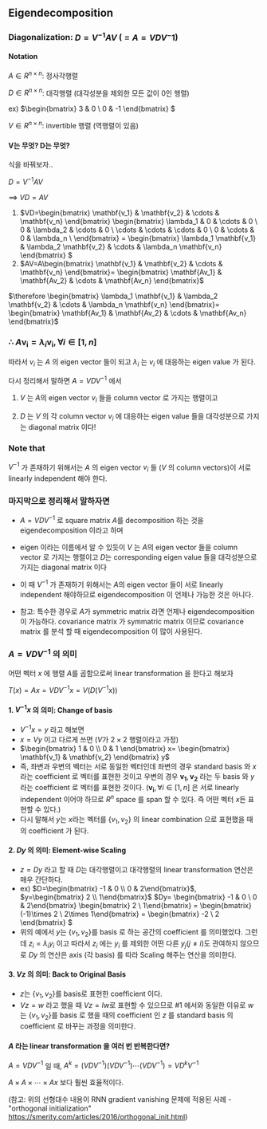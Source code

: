 ## Eigendecomposition

### Diagonalization: $D=V^{-1}AV$  ($\equiv A=VDV^-1$)
#### Notation
$A\in R^{n\times n}$: 정사각행렬

$D\in R^{n\times n}$: 대각행렬 (대각성분을 제외한 모든 값이 0인 행렬)

ex) $\begin{bmatrix} 3 & 0 \\ 0 & -1  \end{bmatrix} $

$V\in R^{n\times n}$: invertible 행렬 (역행렬이 있음)

#### V는 무엇? D는 무엇?

식을 바꿔보자..

$D=V^{-1}AV$

==> $VD=AV$

1. $VD=\begin{bmatrix} \mathbf{v_1} & \mathbf{v_2} & \cdots & \mathbf{v_n} \end{bmatrix}
\begin{bmatrix} \lambda_1 & 0 & \cdots & 0 \\
0 & \lambda_2 & \cdots & 0 \\
\cdots & \cdots & \cdots & 0 \\
0 & \cdots & 0 & \lambda_n \\
\end{bmatrix}
= \begin{bmatrix} \lambda_1 \mathbf{v_1} & \lambda_2 \mathbf{v_2} & \cdots & \lambda_n \mathbf{v_n} \end{bmatrix}
$
2. $AV=A\begin{bmatrix} \mathbf{v_1} & \mathbf{v_2} & \cdots & \mathbf{v_n} \end{bmatrix}=
\begin{bmatrix} \mathbf{Av_1} & \mathbf{Av_2} & \cdots & \mathbf{Av_n} \end{bmatrix}$


$\therefore \begin{bmatrix} \lambda_1 \mathbf{v_1} & \lambda_2 \mathbf{v_2} & \cdots & \lambda_n \mathbf{v_n} \end{bmatrix}=
\begin{bmatrix} \mathbf{Av_1} & \mathbf{Av_2} & \cdots & \mathbf{Av_n} \end{bmatrix}$

### $\therefore$ $A\mathbf{v_i} = \lambda_i \mathbf{v_i}, \forall i\in [1,n]$

따라서 $v_i$ 는 $A$ 의 eigen vector 들이 되고 $\lambda_i$ 는 $v_i$ 에 대응하는 eigen value 가 된다.

다시 정리해서 말하면
$A=VDV^{-1}$ 에서
1. $V$ 는 $A$의 eigen vector $v_i$ 들을 column vector 로 가지는 행렬이고

2. $D$ 는 $V$ 의 각 column vector $v_i$ 에 대응하는 eigen value 들을 대각성분으로 가지는 diagonal matrix 이다!

### Note that
$V^{-1}$ 가 존재하기 위해서는 $A$ 의 eigen vector $v_i$ 들 ($V$ 의 column vectors)이 서로 linearly independent 해야 한다. 

### 마지막으로 정리해서 말하자면
* $A=VDV^{-1}$ 로 square matrix $A$를 decomposition 하는 것을 eigendecomposition 이라고 하며 

* eigen 이라는 이름에서 알 수 있듯이
$V$ 는 $A$의 eigen vector 들을 column vector 로 가지는 행렬이고 $D$는 corresponding eigen value 들을 대각성분으로 가지는 diagonal matrix 이다

* 이 때 $V^{-1}$ 가 존재하기 위해서는 $A$의 eigen vector 들이 서로 linearly independent 해야하므로 eigendecomposition 이 언제나 가능한 것은 아니다. 

* 참고: 특수한 경우로 $A$가 symmetric matrix 라면 언제나 eigendecomposition 이 가능하다. covariance matrix 가 symmatric matrix 이므로 covariance matrix 를 분석 할 때 eigendecomposition 이 많이 사용된다.


### $A=VDV^{-1}$ 의 의미

어떤 벡터 $x$ 에 행렬 $A$를 곱함으로써 linear transformation 을 한다고 해보자

$T(x)=Ax=VDV^{-1}x=V(D(V^{-1}x))$

#### 1. $V^{-1}x$ 의 의미: Change of basis
* $V^{-1}x=y$ 라고 해보면
* $x=Vy$ 이고 다르게 쓰면 ($V$가 $2\times 2$ 행렬이라고 가정)
* $\begin{bmatrix} 1 & 0 \\ 0 & 1 \end{bmatrix} x=
\begin{bmatrix} \mathbf{v_1} & \mathbf{v_2} \end{bmatrix}
y$
* 즉, 좌변과 우변의 벡터는 서로 동일한 벡터인데 좌변의 경우 standard basis 와 $x$라는 coefficient 로 벡터를 표현한 것이고 우변의 경우 $\mathbf{v_1},\mathbf{v_2}$ 라는 두 basis 와 $y$라는 coefficient 로 벡터를 표현한 것이다. ($\mathbf{v_i},\forall i\in [1,n]$ 은 서로 linearly independent 이어야 하므로 $R^n$ space 를 span 할 수 있다. 즉 어떤 벡터 $x$든 표현할 수 있다.)
* 다시 말해서 $y$는 $x$라는 벡터를 $\{v_1, v_2\}$ 의 linear combination 으로 표현했을 때의 coefficient 가 된다.


#### 2. $Dy$ 의 의미: Element-wise Scaling
* $z=Dy$ 라고 할 때 $D$는 대각행렬이고 대각행렬의 linear transformation 연산은 매우 간단하다.
* ex) 
$D=\begin{bmatrix} -1 & 0 \\ 0 & 2\end{bmatrix}$,
$y=\begin{bmatrix} 2 \\ 1\end{bmatrix}$
$Dy=
\begin{bmatrix} -1 & 0 \\ 0 & 2\end{bmatrix}
\begin{bmatrix} 2 \\ 1\end{bmatrix}
= \begin{bmatrix} (-1)\times 2 \\ 2\times 1\end{bmatrix}
= \begin{bmatrix} -2 \\ 2 \end{bmatrix}
$
* 위의 예에서 $y$는 $\{{v_1, v_2}\}$를 basis 로 하는 공간의 coefficient 를 의미했었다. 그런데 $z_i=\lambda_i y_i$ 이고 따라서 $z_i$ 에는 $y_i$ 를 제외한 어떤 다른 $y_j(j\neq i)$도 관여하지 않으므로 $Dy$ 의 연산은 axis (각 basis) 를 따라 Scaling 해주는 연산을 의미한다.

#### 3. $Vz$ 의 의미: Back to Original Basis
* $z$는 $\{v_1,v_2\}$를 basis로 표현한 coefficient 이다.
* $Vz=w$ 라고 했을 때 $Vz=I w$로 표현할 수 있으므로 #1 에서와 동일한 이유로 $w$는 $\{v_1,v_2\}$를 basis 로 했을 때의 coefficient 인 $z$ 를 standard basis 의 coefficient 로 바꾸는 과정을 의미한다.

#### $A$ 라는 linear transformation 을 여러 번 반복한다면?
$A=VDV^{-1}$ 일 때, $A^{k}=(VDV^{-1})(VDV^{-1})\cdots(VDV^{-1})=VD^kV^{-1}$

$A\times A\times \cdots \times Ax$ 보다 훨씬 효율적이다.

(참고: 위의 선형대수 내용이 RNN gradient vanishing 문제에 적용된 사례 - "orthogonal initialization" https://smerity.com/articles/2016/orthogonal_init.html)
